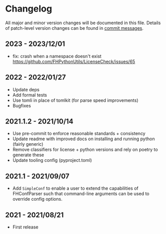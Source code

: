 # Changelog

All major and minor version changes will be documented in this file. Details of
patch-level version changes can be found in [commit messages](../../commits/master).

## 2023 - 2023/12/01

- fix: crash when a namespace doesn't exist https://github.com/FHPythonUtils/LicenseCheck/issues/65

## 2022 - 2022/01/27

- Update deps
- Add formal tests
- Use tomli in place of tomlkit (for parse speed improvements)
- Bugfixes

## 2021.1.2 - 2021/10/14

- Use pre-commit to enforce reasonable standards + consistency
- Update readme with improved docs on installing and running python (fairly generic)
- Remove classifiers for license + python versions and rely on poetry to generate these
- Update tooling config (pyproject.toml)

## 2021.1 - 2021/09/07

- Add `SimpleConf` to enable a user to extend the capabilities of FHConfParser
	such that command-line arguments can be used to override config options.

## 2021 - 2021/08/21

- First release
